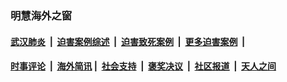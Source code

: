 
### 明慧海外之窗

####  [武汉肺炎](indexes/365.md?t=01030100) &nbsp;|&nbsp;  [迫害案例综述](indexes/328.md?t=01030100) &nbsp;|&nbsp; [迫害致死案例](indexes/277.md?t=01030100)  &nbsp;|&nbsp; [更多迫害案例](indexes/81.md?t=01030100)  &nbsp;|&nbsp; 
####  [时事评论](indexes/251.md?t=01030100) &nbsp;|&nbsp; [海外简讯](indexes/245.md?t=01030100)&nbsp;|&nbsp;  [社会支持](indexes/140.md?t=01030100) &nbsp;|&nbsp; [褒奖决议](indexes/282.md?t=01030100) &nbsp;|&nbsp; [社区报道](indexes/91.md?t=01030100)  &nbsp;|&nbsp; [天人之间](indexes/78.md?t=01030100) 


